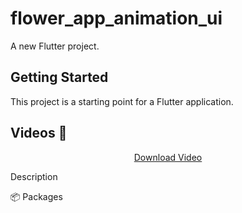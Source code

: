 # flower_app_animation_ui

A new Flutter project.

## Getting Started

This project is a starting point for a Flutter application.
## Videos 📸

<p align="center">
  <a href="https://github.com/username/repository/raw/main/assets/1.mp4" download>Download Video</a>
</p>



Description

📦 Packages
